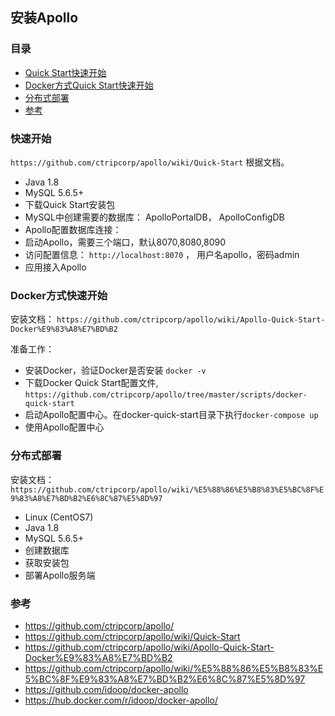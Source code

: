 ## 安装Apollo

### 目录
* [Quick Start快速开始](#快速开始)
* [Docker方式Quick Start快速开始](#Docker方式快速开始)
* [分布式部署](#分布式部署)
* [参考](#参考)

### 快速开始
`https://github.com/ctripcorp/apollo/wiki/Quick-Start` 根据文档。
* Java 1.8
* MySQL 5.6.5+
* 下载Quick Start安装包
* MySQL中创建需要的数据库： ApolloPortalDB， ApolloConfigDB
* Apollo配置数据库连接： 
* 启动Apollo，需要三个端口，默认8070,8080,8090
* 访问配置信息： `http://localhost:8070` ， 用户名apollo，密码admin
* 应用接入Apollo

### Docker方式快速开始
安装文档： 
`https://github.com/ctripcorp/apollo/wiki/Apollo-Quick-Start-Docker%E9%83%A8%E7%BD%B2`

准备工作：
* 安装Docker，验证Docker是否安装 `docker -v` 
* 下载Docker Quick Start配置文件, `https://github.com/ctripcorp/apollo/tree/master/scripts/docker-quick-start`
* 启动Apollo配置中心。在docker-quick-start目录下执行`docker-compose up`
* 使用Apollo配置中心

### 分布式部署
安装文档： 
`https://github.com/ctripcorp/apollo/wiki/%E5%88%86%E5%B8%83%E5%BC%8F%E9%83%A8%E7%BD%B2%E6%8C%87%E5%8D%97`

* Linux (CentOS7)
* Java 1.8
* MySQL 5.6.5+
* 创建数据库
* 获取安装包
* 部署Apollo服务端 

### 参考
* https://github.com/ctripcorp/apollo/
* https://github.com/ctripcorp/apollo/wiki/Quick-Start
* https://github.com/ctripcorp/apollo/wiki/Apollo-Quick-Start-Docker%E9%83%A8%E7%BD%B2
* https://github.com/ctripcorp/apollo/wiki/%E5%88%86%E5%B8%83%E5%BC%8F%E9%83%A8%E7%BD%B2%E6%8C%87%E5%8D%97
* https://github.com/idoop/docker-apollo
* https://hub.docker.com/r/idoop/docker-apollo/
